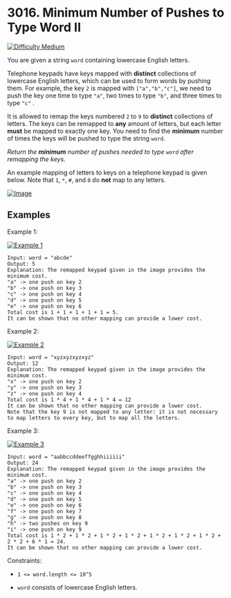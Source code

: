 

# 3016. Minimum Number of Pushes to Type Word II

[![Difficulty Medium](https://img.shields.io/badge/Difficulty-Medium-orange)]()


You are given a string `word` containing lowercase English letters.

Telephone keypads have keys mapped with **distinct** collections of lowercase English letters, which can be used to form words by pushing them. For example, the key `2` is mapped with `["a","b","c"]`, we need to push the key one time to type `"a"`, two times to type `"b"`, and three times to type `"c"` .

It is allowed to remap the keys numbered `2` to `9` to **distinct** collections of letters. The keys can be remapped to **any** amount of letters, but each letter **must** be mapped to exactly one key. You need to find the **minimum** number of times the keys will be pushed to type the string `word`.

_Return the **minimum** number of pushes needed to type `word` after remapping the keys_.

An example mapping of letters to keys on a telephone keypad is given below. Note that `1`, `*`, `#`, and `0` do **not** map to any letters.

[![Image](https://assets.leetcode.com/uploads/2023/12/26/keypaddesc.png)]()


## Examples

Example 1:

[![Example 1](https://assets.leetcode.com/uploads/2023/12/26/keypadv1e1.png)]()

```
Input: word = "abcde"
Output: 5
Explanation: The remapped keypad given in the image provides the minimum cost.
"a" -> one push on key 2
"b" -> one push on key 3
"c" -> one push on key 4
"d" -> one push on key 5
"e" -> one push on key 6
Total cost is 1 + 1 + 1 + 1 + 1 = 5.
It can be shown that no other mapping can provide a lower cost.
```



Example 2:

[![Example 2](https://assets.leetcode.com/uploads/2023/12/26/keypadv2e2.png)]()

```
Input: word = "xyzxyzxyzxyz"
Output: 12
Explanation: The remapped keypad given in the image provides the minimum cost.
"x" -> one push on key 2
"y" -> one push on key 3
"z" -> one push on key 4
Total cost is 1 * 4 + 1 * 4 + 1 * 4 = 12
It can be shown that no other mapping can provide a lower cost.
Note that the key 9 is not mapped to any letter: it is not necessary to map letters to every key, but to map all the letters.
```

Example 3:

[![Example 3](https://assets.leetcode.com/uploads/2023/12/27/keypadv2.png)]()

```
Input: word = "aabbccddeeffgghhiiiiii"
Output: 24
Explanation: The remapped keypad given in the image provides the minimum cost.
"a" -> one push on key 2
"b" -> one push on key 3
"c" -> one push on key 4
"d" -> one push on key 5
"e" -> one push on key 6
"f" -> one push on key 7
"g" -> one push on key 8
"h" -> two pushes on key 9
"i" -> one push on key 9
Total cost is 1 * 2 + 1 * 2 + 1 * 2 + 1 * 2 + 1 * 2 + 1 * 2 + 1 * 2 + 2 * 2 + 6 * 1 = 24.
It can be shown that no other mapping can provide a lower cost.
```

Constraints:

- `1 <= word.length <= 10^5`

- `word` consists of lowercase English letters.

